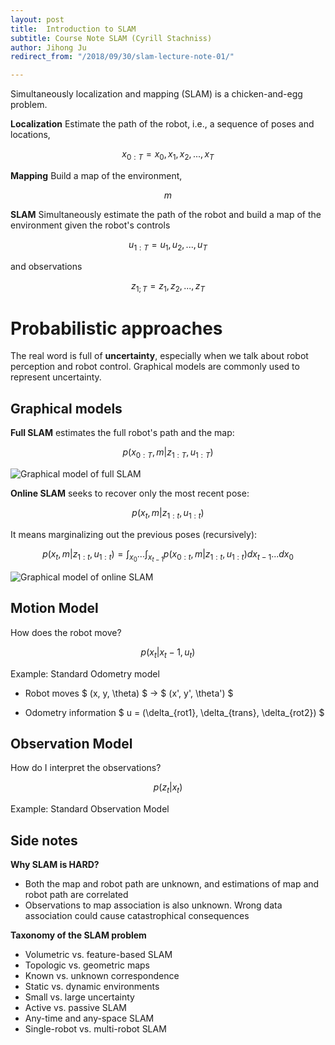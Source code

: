 ```yaml
---
layout: post
title:  Introduction to SLAM
subtitle: Course Note SLAM (Cyrill Stachniss)
author: Jihong Ju
redirect_from: "/2018/09/30/slam-lecture-note-01/"

---
```




Simultaneously localization and mapping (SLAM) is a chicken-and-egg problem.

**Localization** Estimate the path of the robot, i.e., a sequence of poses and locations,


$$
x_{0:T} = {x_{0}, x_{1}, x_{2}, ..., x_{T}}
$$


**Mapping** Build a map of the environment,


$$
m
$$


**SLAM** Simultaneously estimate the path of the robot and build a map of the environment given the robot's controls


$$
u_{1:T} = {u_{1}, u_{2}, ..., u_{T}}
$$



and observations


$$
z_{1;T} = {z_{1}, z_{2}, ..., z_{T}}
$$



# Probabilistic approaches
The real word is full of **uncertainty**, especially when we talk about robot perception and robot control. Graphical models are commonly used to represent uncertainty.

## Graphical models

**Full SLAM** estimates the full robot's path and the map:


$$
p(x_{0:T}, m | z_{1:T}, u_{1:T})
$$



![Graphical model of full SLAM](https://www.dropbox.com/s/vipk6ya0u74xnbs/full-slam.png?dl=1)



**Online SLAM** seeks to recover only the most recent pose:


$$
p(x_{t}, m | z_{1:t}, u_{1:t})
$$



It means marginalizing out the previous poses (recursively):


$$
p(x_{t}, m | z_{1:t}, u_{1:t}) = \int_{x_0} ... \int_{x_{t-1}} p(x_{0:t}, m | z_{1:t}, u_{1:t}) dx_{t-1} ... dx_{0}
$$


![Graphical model of online SLAM](https://www.dropbox.com/s/zcl4egxe6trgx1i/online-slam.png?dl=1)





## Motion Model

How does the robot move?

$$
p(x_{t} | x_{t}-1, u_{t})
$$

Example: Standard Odometry model

 - Robot moves $ (x, y, \theta) $ -> $ (x', y', \theta') $

 - Odometry information $ u = (\delta_{rot1}, \delta_{trans}, \delta_{rot2}) $



## Observation Model

How do I interpret the observations?

$$
p(z_{t} | x_{t})
$$

Example: Standard Observation Model




## Side notes

**Why SLAM is HARD?**

- Both the map and robot path are unknown, and estimations of map and robot path are correlated
- Observations to map association is also unknown. Wrong data association could cause catastrophical consequences

**Taxonomy of the SLAM problem**

 - Volumetric vs. feature-based SLAM
 - Topologic vs. geometric maps
 - Known vs. unknown correspondence
 - Static vs. dynamic environments
 - Small vs. large uncertainty
 - Active vs. passive SLAM
 - Any-time and any-space SLAM
 - Single-robot vs. multi-robot SLAM


